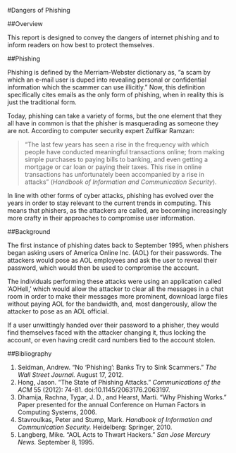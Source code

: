 #Dangers of Phishing

##Overview

This report is designed to convey the dangers of internet phishing and to inform readers on how best to protect themselves.

##Phishing

Phishing is defined by the Merriam-Webster dictionary as, “a scam by which an e-mail user is duped into revealing personal or confidential information which the scammer can use illicitly.” Now, this definition specifically cites emails as the only form of phishing, when in reality this is just the traditional form.

Today, phishing can take a variety of forms, but the one element that they all have in common is that the phisher is masquerading as someone they are not. According to computer security expert Zulfikar Ramzan:

>“The last few years has seen a rise in the frequency with which people have conducted meaningful transactions online; from making simple purchases to paying bills to banking, and even getting a mortgage or car loan or paying their taxes. This rise in online transactions has unfortunately been accompanied by a rise in attacks” (*Handbook of Information and Communication Security*).

In line with other forms of cyber attacks, phishing has evolved over the years in order to stay relevant to the current trends in computing. This means that phishers, as the attackers are called, are becoming increasingly more crafty in their approaches to compromise user information.

##Background

The first instance of phishing dates back to September 1995, when phishers began asking users of America Online Inc. (AOL) for their passwords. The attackers would pose as AOL employees and ask the user to reveal their password, which would then be used to compromise the account.

The individuals performing these attacks were using an application called ‘AOHell,’ which would allow the attacker to clear all the messages in a chat room in order to make their messages more prominent, download large files without paying AOL for the bandwidth, and, most dangerously, allow the attacker to pose as an AOL official.

If a user unwittingly handed over their password to a phisher, they would find themselves faced with the attacker changing it, thus locking the account, or even having credit card numbers tied to the account stolen.

##Bibliography

1. Seidman, Andrew. “No ‘Phishing’: Banks Try to Sink Scammers.” *The Wall Street Journal.* August 17, 2012.
2. Hong, Jason. “The State of Phishing Attacks.” *Communications of the ACM* 55 (2012): 74-81. doi:10.1145/2063176.2063197.
3. Dhamija, Rachna, Tygar, J. D., and Hearst, Marti. “Why Phishing Works.” Paper presented for the annual Conference on Human Factors in Computing Systems, 2006.
4. Stavroulkas, Peter and Stump, Mark. *Handbook of Information and Communication Security.* Heidelberg: Springer, 2010.
5. Langberg, Mike. “AOL Acts to Thwart Hackers.” *San Jose Mercury News.* September 8, 1995.
